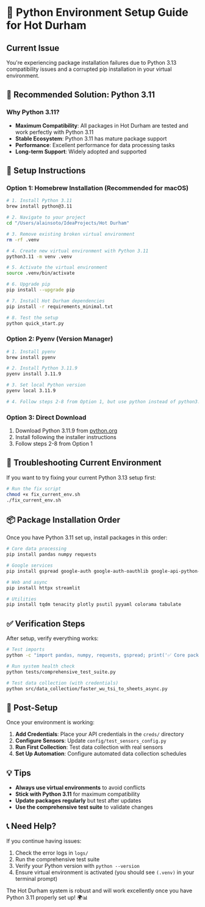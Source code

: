 # 🐍 Python Environment Setup Guide for Hot Durham

## Current Issue
You're experiencing package installation failures due to Python 3.13 compatibility issues and a corrupted pip installation in your virtual environment.

## 🎯 Recommended Solution: Python 3.11

### Why Python 3.11?
- **Maximum Compatibility**: All packages in Hot Durham are tested and work perfectly with Python 3.11
- **Stable Ecosystem**: Python 3.11 has mature package support
- **Performance**: Excellent performance for data processing tasks
- **Long-term Support**: Widely adopted and supported

## 🚀 Setup Instructions

### Option 1: Homebrew Installation (Recommended for macOS)

```bash
# 1. Install Python 3.11
brew install python@3.11

# 2. Navigate to your project
cd "/Users/alainsoto/IdeaProjects/Hot Durham"

# 3. Remove existing broken virtual environment
rm -rf .venv

# 4. Create new virtual environment with Python 3.11
python3.11 -m venv .venv

# 5. Activate the virtual environment
source .venv/bin/activate

# 6. Upgrade pip
pip install --upgrade pip

# 7. Install Hot Durham dependencies
pip install -r requirements_minimal.txt

# 8. Test the setup
python quick_start.py
```

### Option 2: Pyenv (Version Manager)

```bash
# 1. Install pyenv
brew install pyenv

# 2. Install Python 3.11.9
pyenv install 3.11.9

# 3. Set local Python version
pyenv local 3.11.9

# 4. Follow steps 2-8 from Option 1, but use python instead of python3.11
```

### Option 3: Direct Download

1. Download Python 3.11.9 from [python.org](https://www.python.org/downloads/release/python-3119/)
2. Install following the installer instructions
3. Follow steps 2-8 from Option 1

## 🔧 Troubleshooting Current Environment

If you want to try fixing your current Python 3.13 setup first:

```bash
# Run the fix script
chmod +x fix_current_env.sh
./fix_current_env.sh
```

## 📦 Package Installation Order

Once you have Python 3.11 set up, install packages in this order:

```bash
# Core data processing
pip install pandas numpy requests

# Google services
pip install gspread google-auth google-auth-oauthlib google-api-python-client

# Web and async
pip install httpx streamlit

# Utilities
pip install tqdm tenacity plotly psutil pyyaml colorama tabulate
```

## ✅ Verification Steps

After setup, verify everything works:

```bash
# Test imports
python -c "import pandas, numpy, requests, gspread; print('✅ Core packages OK')"

# Run system health check
python tests/comprehensive_test_suite.py

# Test data collection (with credentials)
python src/data_collection/faster_wu_tsi_to_sheets_async.py
```

## 🎉 Post-Setup

Once your environment is working:

1. **Add Credentials**: Place your API credentials in the `creds/` directory
2. **Configure Sensors**: Update `config/test_sensors_config.py` 
3. **Run First Collection**: Test data collection with real sensors
4. **Set Up Automation**: Configure automated data collection schedules

## 💡 Tips

- **Always use virtual environments** to avoid conflicts
- **Stick with Python 3.11** for maximum compatibility
- **Update packages regularly** but test after updates
- **Use the comprehensive test suite** to validate changes

## 📞 Need Help?

If you continue having issues:
1. Check the error logs in `logs/`
2. Run the comprehensive test suite
3. Verify your Python version with `python --version`
4. Ensure virtual environment is activated (you should see `(.venv)` in your terminal prompt)

The Hot Durham system is robust and will work excellently once you have Python 3.11 properly set up! 🌍📊
